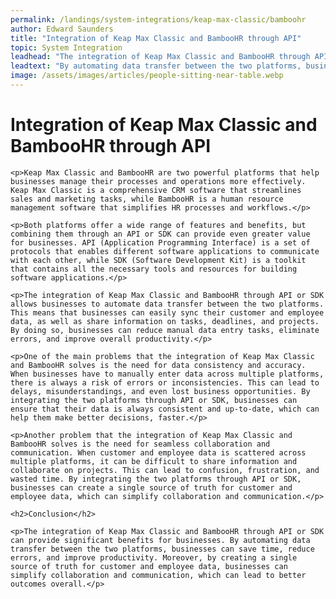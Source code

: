```yaml
---
permalink: /landings/system-integrations/keap-max-classic/bamboohr
author: Edward Saunders
title: "Integration of Keap Max Classic and BambooHR through API"
topic: System Integration
leadhead: "The integration of Keap Max Classic and BambooHR through API or SDK can provide significant benefits for businesses"
leadtext: "By automating data transfer between the two platforms, businesses can save time, reduce errors, and improve productivity. Moreover, by creating a single source of truth for customer and employee data, businesses can simplify collaboration and communication, which can lead to better outcomes overall."
image: /assets/images/articles/people-sitting-near-table.webp
---
```

<div class="arttext">	<h1>Integration of Keap Max Classic and BambooHR through API</h1>

	<p>Keap Max Classic and BambooHR are two powerful platforms that help businesses manage their processes and operations more effectively. Keap Max Classic is a comprehensive CRM software that streamlines sales and marketing tasks, while BambooHR is a human resource management software that simplifies HR processes and workflows.</p>

	<p>Both platforms offer a wide range of features and benefits, but combining them through an API or SDK can provide even greater value for businesses. API (Application Programming Interface) is a set of protocols that enables different software applications to communicate with each other, while SDK (Software Development Kit) is a toolkit that contains all the necessary tools and resources for building software applications.</p>

	<p>The integration of Keap Max Classic and BambooHR through API or SDK allows businesses to automate data transfer between the two platforms. This means that businesses can easily sync their customer and employee data, as well as share information on tasks, deadlines, and projects. By doing so, businesses can reduce manual data entry tasks, eliminate errors, and improve overall productivity.</p>

	<p>One of the main problems that the integration of Keap Max Classic and BambooHR solves is the need for data consistency and accuracy. When businesses have to manually enter data across multiple platforms, there is always a risk of errors or inconsistencies. This can lead to delays, misunderstandings, and even lost business opportunities. By integrating the two platforms through API or SDK, businesses can ensure that their data is always consistent and up-to-date, which can help them make better decisions, faster.</p>

	<p>Another problem that the integration of Keap Max Classic and BambooHR solves is the need for seamless collaboration and communication. When customer and employee data is scattered across multiple platforms, it can be difficult to share information and collaborate on projects. This can lead to confusion, frustration, and wasted time. By integrating the two platforms through API or SDK, businesses can create a single source of truth for customer and employee data, which can simplify collaboration and communication.</p>

	<h2>Conclusion</h2>

	<p>The integration of Keap Max Classic and BambooHR through API or SDK can provide significant benefits for businesses. By automating data transfer between the two platforms, businesses can save time, reduce errors, and improve productivity. Moreover, by creating a single source of truth for customer and employee data, businesses can simplify collaboration and communication, which can lead to better outcomes overall.</p>
</div>